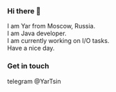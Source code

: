 ### Hi there 👋
I am Yar from Moscow, Russia. <br>
 I am Java developer.<br>
  I am currently working on I/O tasks.<br>
Have a nice day.<br>

### Get in touch
telegram @YarTsin


<!--
**yarmail/yarmail** is a ✨ _special_ ✨ repository because its `README.md` (this file) appears on your GitHub profile.

Here are some ideas to get you started:

- 🔭 I’m currently working on ...
- 🌱 I’m currently learning ...
- 👯 I’m looking to collaborate on ...
- 🤔 I’m looking for help with ...
- 💬 Ask me about ...
- 📫 How to reach me: ...
- 😄 Pronouns: ...
- ⚡ Fun fact: ...
-->
